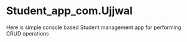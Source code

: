 # Student_app_com.Ujjwal
Here is simple console based Student management app for performing CRUD operations
